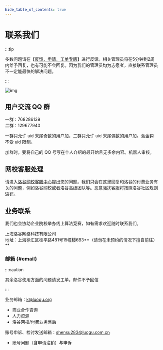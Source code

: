 ```yaml
---
hide_table_of_contents: true
---
```


# 联系我们

:::tip

多数问题请在【[反馈、申请、工单专版](https://www.luogu.com.cn/discuss/lists?forumname=service)】进行反馈。相关管理员将在5分钟到2周内给予回复，也有可能不会回复。因为我们的管理员均为志愿者，直接联系管理员不一定能最快的解决问题。

:::

![img](https://cdn.luogu.com.cn/upload/pic/22742.png)

## 用户交流 QQ 群

一群：768286139  
二群：129677940

一群只允许 uid 末尾奇数的用户加，二群只允许 uid 末尾偶数的用户加。蓝金钩不受 uid 限制。

加群时，要将自己的 QQ 号写在个人介绍的最开始且无多余内容。机器人审核。

## 网校客服处理

请进入[洛谷网校客服中心](https://class.luogu.com.cn/service)提出您的问题。我们只会在这里回复和洛谷的付费业务有关的问题，例如洛谷网校或者洛谷高级团队等。恶意骚扰客服将按照洛谷社区规则惩罚。

## 业务联系

我们也会协助企业院校举办线上算法竞赛，如有需求欢迎随时联系我们。

上海洛谷网络科技有限公司  
地址：上海徐汇区桂平路481号15幢楼6B3**（请勿在未预约的情况下擅自前往）**

### 邮箱 {#email}

:::caution

其余洛谷使用方面的问题请发工单，邮件不予回信

:::

业务邮箱：k@luogu.org

- 商业合作咨询
- 人力资源
- 洛谷网校/付费业务售后

账号申诉、检讨发送邮箱：shensu283@luogu.com.cn

- 账号问题（含申请注销）与申诉
